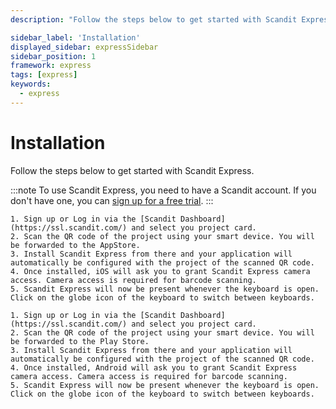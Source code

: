 ```yaml
---
description: "Follow the steps below to get started with Scandit Express.                                                                                          "

sidebar_label: 'Installation'
displayed_sidebar: expressSidebar
sidebar_position: 1
framework: express
tags: [express]
keywords:
  - express
---
```


# Installation

Follow the steps below to get started with Scandit Express.

:::note
To use Scandit Express, you need to have a Scandit account. If you don't have one, you can [sign up for a free trial](https://ssl.scandit.com/dashboard/sign-up?p=express-trial).
:::

<Tabs>
  <TabItem value="iOS" label="iOS">

    1. Sign up or Log in via the [Scandit Dashboard](https://ssl.scandit.com/) and select you project card.
    2. Scan the QR code of the project using your smart device. You will be forwarded to the AppStore. 
    3. Install Scandit Express from there and your application will automatically be configured with the project of the scanned QR code.
    4. Once installed, iOS will ask you to grant Scandit Express camera access. Camera access is required for barcode scanning.
    5. Scandit Express will now be present whenever the keyboard is open. Click on the globe icon of the keyboard to switch between keyboards.

  </TabItem>

  <TabItem value="android" label="Android">

    1. Sign up or Log in via the [Scandit Dashboard](https://ssl.scandit.com/) and select you project card.
    2. Scan the QR code of the project using your smart device. You will be forwarded to the Play Store. 
    3. Install Scandit Express from there and your application will automatically be configured with the project of the scanned QR code.
    4. Once installed, Android will ask you to grant Scandit Express camera access. Camera access is required for barcode scanning.
    5. Scandit Express will now be present whenever the keyboard is open. Click on the globe icon of the keyboard to switch between keyboards.

  </TabItem>
</Tabs>
